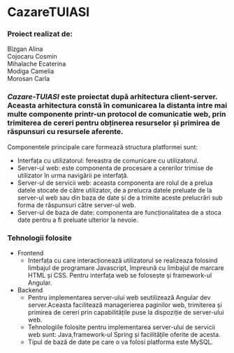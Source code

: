 # CazareTUIASI

### Proiect realizat de: 
Bîzgan Alina <br />
Cojocaru Cosmin <br />
Mihalache Ecaterina <br />
Modiga Camelia <br />
Morosan Carla

### *Cazare-TUIASI* este proiectat după arhitectura client-server. Aceasta arhitectura constă în comunicarea la distanta intre mai multe componente printr-un protocol de comunicatie web, prin trimiterea de cereri pentru obținerea resurselor și primirea de răspunsuri cu resursele aferente.

Componentele principale care formează structura platformei sunt:
+ Interfața cu utilizatorul: fereastra de comunicare cu utilizatorul.
+ Server-ul web: este componenta de procesare a cererilor trimise de utilizator în urma navigării pe interfață.
+ Server-ul de servicii web: aceasta componenta are rolul de a prelua datele stocate de către utilizator, de a prelucra datele preluate de la server-ul web sau din baza de date și de a trimite aceste prelucrări sub forma de răspunsuri către server-ul web.
+ Server-ul de baza de date: componenta are funcționalitatea de a stoca date pentru a fi preluate ulterior la nevoie.

### Tehnologii folosite
+ Frontend
   + Interfața cu care interacționează utilizatorul se realizeaza folosind limbajul de programare Javascript, împreună cu limbajul de marcare HTML și CSS. Pentru interfața web se folosește și framework-ul Angular.
+ Backend
  + Pentru implementarea server-ului web seutilizează Angular dev server.Aceasta facilitează managerierea paginilor web, trimiterea și primirea de cereri prin capabilitățile puse la dispoziție de server-ului web.
  + Tehnologiile folosite pentru implementarea server-ului de servicii web sunt: Java,framework-ul Spring și facilitățile oferite de acesta.
  + Tipul de bază de date pe care o va folosi platforma este MySQL. 
